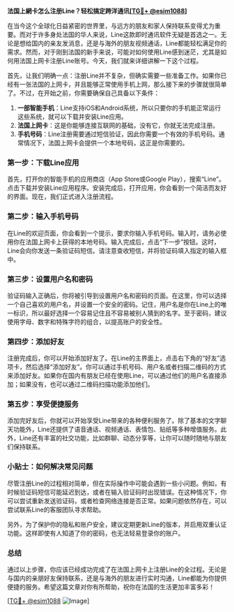 **法国上網卡怎么注册Line？轻松搞定跨洋通讯[[TG💪+ @esim1088](https://t.me/s/esim1088)]**

在当今这个全球化日益紧密的世界里，与远方的朋友和家人保持联系变得尤为重要。而对于许多身处法国的华人来说，Line这款即时通讯软件无疑是首选之一。无论是想给国内的亲友发消息，还是与海外的朋友视频通话，Line都能轻松满足你的需求。然而，对于刚到法国的新手来说，可能对如何使用Line感到迷茫，尤其是如何用法国上网卡注册Line账号。今天，我们就来详细讲解一下这个过程。

首先，让我们明确一点：注册Line并不复杂，但确实需要一些准备工作。如果你已经有一张法国的上网卡，并且能够正常使用手机上网，那么接下来的步骤就很简单了。不过，在开始之前，你需要确保自己具备以下条件：

1. **一部智能手机**：Line支持iOS和Android系统，所以只要你的手机能正常运行这些系统，就可以下载并安装Line应用。
2. **法国上网卡**：这是你能够连接互联网的基础，没有它，你就无法完成注册。
3. **手机号码**：Line注册需要通过短信验证，因此你需要一个有效的手机号码。通常情况下，法国上网卡会提供一个本地号码，这正是你需要的。

### 第一步：下载Line应用

首先，打开你的智能手机的应用商店（App Store或Google Play），搜索“Line”。点击下载并安装Line应用程序。安装完成后，打开应用，你会看到一个简洁而友好的界面。现在，我们正式进入注册流程。

### 第二步：输入手机号码

在Line的欢迎页面，你会看到一个提示，要求你输入手机号码。输入时，请务必使用你在法国上网卡上获得的本地号码。输入完成后，点击“下一步”按钮。这时，Line会向你发送一条验证码短信。请注意查收短信，并将验证码填入指定的输入框中。

### 第三步：设置用户名和密码

验证码输入正确后，你将被引导到设置用户名和密码的页面。在这里，你可以选择一个自己喜欢的用户名，并设置一个安全的密码。记住，用户名是你在Line上的唯一标识，所以最好选择一个容易记住且不容易被别人猜到的名字。至于密码，建议使用字母、数字和特殊字符的组合，以提高账户的安全性。

### 第四步：添加好友

注册完成后，你可以开始添加好友了。在Line的主界面上，点击右下角的“好友”选项卡，然后选择“添加好友”。你可以通过手机号码、用户名或者扫描二维码的方式来添加好友。如果你在国内有朋友已经在使用Line，可以通过他们的用户名直接添加；如果没有，也可以通过二维码扫描功能添加他们。

### 第五步：享受便捷服务

添加完好友后，你就可以开始享受Line带来的各种便利服务了。除了基本的文字聊天功能外，Line还提供了语音通话、视频通话、表情包、贴纸等多种增值服务。此外，Line还有丰富的社交功能，比如群聊、动态分享等，让你可以随时随地与朋友们保持联系。

### 小贴士：如何解决常见问题

尽管注册Line的过程相对简单，但在实际操作中可能会遇到一些小问题。例如，有时候验证码短信可能延迟到达，或者在输入验证码时出现错误。在这种情况下，你可以尝试重新发送验证码，或者检查网络连接是否正常。如果问题依然存在，可以尝试联系Line的客服团队寻求帮助。

另外，为了保护你的隐私和账户安全，建议定期更新Line的版本，并启用双重认证功能。这样即使有人知道了你的密码，也无法轻易登录你的账户。

### 总结

通过以上步骤，你应该已经成功完成了在法国上网卡上注册Line的全过程。无论是与国内的亲朋好友保持联系，还是与海外的朋友进行实时沟通，Line都能为你提供便捷的服务。希望这篇文章对你有所帮助，祝你在法国的生活更加丰富多彩！

[[TG💪+ @esim1088](https://t.me/s/esim1088) ![Image](https://i.postimg.cc/4NQfJmqS/Snipaste-2025-05-13-00-14-12.png)]